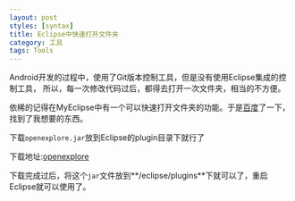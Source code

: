```yaml
---
layout: post
styles: [syntax]
title: Eclipse中快速打开文件夹
category: 工具
tags: Tools
---
```


Android开发的过程中，使用了Git版本控制工具，但是没有使用Eclipse集成的控制工具，
所以，每一次修改代码过后，都得去打开一次文件夹，相当的不方便。

依稀的记得在MyEclipse中有一个可以快速打开文件夹的功能。于是[百度](http://www.baidu.com)了一下，
找到了我想要的东西。

下载`openexplore.jar`放到Eclipse的plugin目录下就行了

下载地址:[openexplore](http://blog.samsonis.me/wp-content/uploads/2009/02/openexplorer_100.jar)

下载完成过后，将这个`jar`文件放到**/eclipse/plugins**下就可以了，重启Eclipse就可以使用了。
